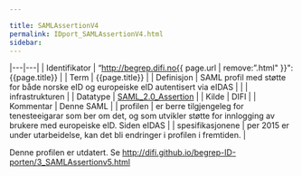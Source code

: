 ```yaml
---

title: SAMLAssertionV4  
permalink: IDport_SAMLAssertionV4.html
sidebar:
---
```


  |---|---|
| Identifikator    | “http://begrep.difi.no{{ page.url | remove:”.html" }}":{{page.title}} |
| Term             | {{page.title}} |
| Definisjon       | SAML profil med støtte for både norske eID og europeiske eID autentisert via eIDAS |
|                  | infrastrukturen |
| Datatype         | [SAML\_2.0\_Assertion](http://en.wikipedia.org/wiki/SAML_2.0#SAML_2.0_Assertions) |
| Kilde            | DIFI |
| Kommentar        | Denne SAML |
| profilen         | er berre tilgjengeleg for tenesteeigarar som ber om det, og som utvikler støtte for innlogging av brukere med europeiske eID. Siden eIDAS |
| spesifikasjonene | per 2015 er under utarbeidelse, kan det bli endringer i profilen i fremtiden. |

Denne profilen er utdatert. Se
<http://difi.github.io/begrep-ID-porten/3_SAMLAssertionv5.html>
